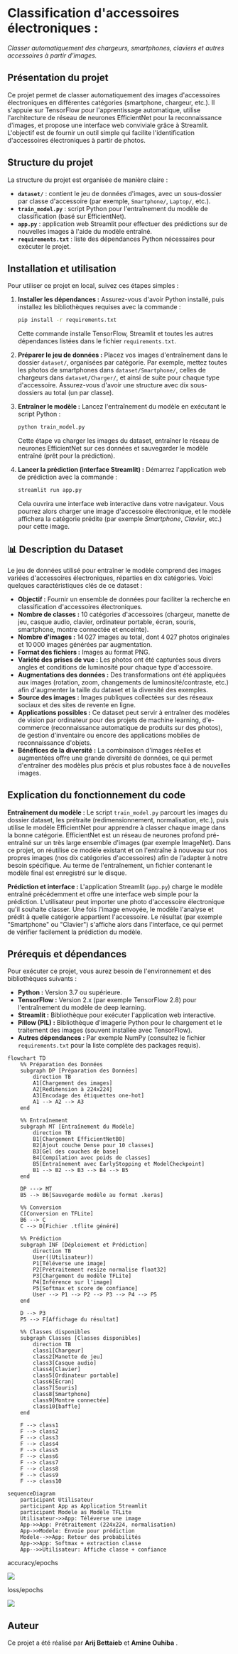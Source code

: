 

# Classification d'accessoires électroniques :

*Classer automatiquement des chargeurs, smartphones, claviers et autres accessoires à partir d'images.*

## Présentation du projet

Ce projet permet de classer automatiquement des images d'accessoires électroniques en différentes catégories (smartphone, chargeur, etc.). Il s'appuie sur TensorFlow pour l'apprentissage automatique, utilise l'architecture de réseau de neurones EfficientNet pour la reconnaissance d'images, et propose une interface web conviviale grâce à Streamlit. L'objectif est de fournir un outil simple qui facilite l'identification d'accessoires électroniques à partir de photos.

## Structure du projet

La structure du projet est organisée de manière claire :

- **`dataset/`** : contient le jeu de données d'images, avec un sous-dossier par classe d'accessoire (par exemple, `Smartphone/`, `Laptop/`, etc.).
- **`train_model.py`** : script Python pour l'entraînement du modèle de classification (basé sur EfficientNet).
- **`app.py`** : application web Streamlit pour effectuer des prédictions sur de nouvelles images à l'aide du modèle entraîné.
- **`requirements.txt`** : liste des dépendances Python nécessaires pour exécuter le projet.

## Installation et utilisation

Pour utiliser ce projet en local, suivez ces étapes simples :

1. **Installer les dépendances :** Assurez-vous d'avoir Python installé, puis installez les bibliothèques requises avec la commande :  
    ```bash
    pip install -r requirements.txt
    ```  
    Cette commande installe TensorFlow, Streamlit et toutes les autres dépendances listées dans le fichier `requirements.txt`.

2. **Préparer le jeu de données :** Placez vos images d'entraînement dans le dossier `dataset/`, organisées par catégorie. Par exemple, mettez toutes les photos de smartphones dans `dataset/Smartphone/`, celles de chargeurs dans `dataset/Charger/`, et ainsi de suite pour chaque type d'accessoire. Assurez-vous d'avoir une structure avec dix sous-dossiers au total (un par classe).

3. **Entraîner le modèle :** Lancez l'entraînement du modèle en exécutant le script Python :  
    ```bash
    python train_model.py
    ```  
    Cette étape va charger les images du dataset, entraîner le réseau de neurones EfficientNet sur ces données et sauvegarder le modèle entraîné (prêt pour la prédiction).

4. **Lancer la prédiction (interface Streamlit) :** Démarrez l'application web de prédiction avec la commande :  
    ```bash
    streamlit run app.py
    ```  
    Cela ouvrira une interface web interactive dans votre navigateur. Vous pourrez alors charger une image d'accessoire électronique, et le modèle affichera la catégorie prédite (par exemple *Smartphone*, *Clavier*, etc.) pour cette image.

## 📊 Description du Dataset

Le jeu de données utilisé pour entraîner le modèle comprend des images variées d'accessoires électroniques, réparties en dix catégories. Voici quelques caractéristiques clés de ce dataset :

- **Objectif :** Fournir un ensemble de données pour faciliter la recherche en classification d'accessoires électroniques.
- **Nombre de classes :** 10 catégories d'accessoires (chargeur, manette de jeu, casque audio, clavier, ordinateur portable, écran, souris, smartphone, montre connectée et enceinte).
- **Nombre d'images :** 14 027 images au total, dont 4 027 photos originales et 10 000 images générées par augmentation.
- **Format des fichiers :** Images au format PNG.
- **Variété des prises de vue :** Les photos ont été capturées sous divers angles et conditions de luminosité pour chaque type d'accessoire.
- **Augmentations des données :** Des transformations ont été appliquées aux images (rotation, zoom, changements de luminosité/contraste, etc.) afin d'augmenter la taille du dataset et la diversité des exemples.
- **Source des images :** Images publiques collectées sur des réseaux sociaux et des sites de revente en ligne.
- **Applications possibles :** Ce dataset peut servir à entraîner des modèles de vision par ordinateur pour des projets de machine learning, d'e-commerce (reconnaissance automatique de produits sur des photos), de gestion d'inventaire ou encore des applications mobiles de reconnaissance d'objets.
- **Bénéfices de la diversité :** La combinaison d'images réelles et augmentées offre une grande diversité de données, ce qui permet d'entraîner des modèles plus précis et plus robustes face à de nouvelles images.

## Explication du fonctionnement du code

**Entraînement du modèle :** Le script `train_model.py` parcourt les images du dossier dataset, les prétraite (redimensionnement, normalisation, etc.), puis utilise le modèle EfficientNet pour apprendre à classer chaque image dans la bonne catégorie. EfficientNet est un réseau de neurones profond pré-entraîné sur un très large ensemble d'images (par exemple ImageNet). Dans ce projet, on réutilise ce modèle existant et on l'entraîne à nouveau sur nos propres images (nos dix catégories d'accessoires) afin de l'adapter à notre besoin spécifique. Au terme de l'entraînement, un fichier contenant le modèle final est enregistré sur le disque.

**Prédiction et interface :** L'application Streamlit (`app.py`) charge le modèle entraîné précédemment et offre une interface web simple pour la prédiction. L'utilisateur peut importer une photo d'accessoire électronique qu'il souhaite classer. Une fois l'image envoyée, le modèle l'analyse et prédit à quelle catégorie appartient l'accessoire. Le résultat (par exemple "Smartphone" ou "Clavier") s'affiche alors dans l'interface, ce qui permet de vérifier facilement la prédiction du modèle.

## Prérequis et dépendances

Pour exécuter ce projet, vous aurez besoin de l'environnement et des bibliothèques suivants :

- **Python :** Version 3.7 ou supérieure.
- **TensorFlow :** Version 2.x (par exemple TensorFlow 2.8) pour l'entraînement du modèle de deep learning.
- **Streamlit :** Bibliothèque pour exécuter l'application web interactive.
- **Pillow (PIL) :** Bibliothèque d'imagerie Python pour le chargement et le traitement des images (souvent installée avec TensorFlow).
- **Autres dépendances :** Par exemple NumPy (consultez le fichier `requirements.txt` pour la liste complète des packages requis).

``` mermaid
flowchart TD
    %% Préparation des Données
    subgraph DP [Préparation des Données]
        direction TB
        A1[Chargement des images]
        A2[Redimension à 224x224]
        A3[Encodage des étiquettes one-hot]
        A1 --> A2 --> A3
    end

    %% Entraînement
    subgraph MT [Entraînement du Modèle]
        direction TB
        B1[Chargement EfficientNetB0]
        B2[Ajout couche Dense pour 10 classes]
        B3[Gel des couches de base]
        B4[Compilation avec poids de classes]
        B5[Entraînement avec EarlyStopping et ModelCheckpoint]
        B1 --> B2 --> B3 --> B4 --> B5
    end

    DP ---> MT
    B5 --> B6[Sauvegarde modèle au format .keras]

    %% Conversion
    C[Conversion en TFLite]
    B6 --> C
    C --> D[Fichier .tflite généré]

    %% Prédiction
    subgraph INF [Déploiement et Prédiction]
        direction TB
        User((Utilisateur))
        P1[Téléverse une image]
        P2[Prétraitement resize normalise float32]
        P3[Chargement du modèle TFLite]
        P4[Inférence sur l'image]
        P5[Softmax et score de confiance]
        User --> P1 --> P2 --> P3 --> P4 --> P5
    end

    D --> P3
    P5 --> F[Affichage du résultat]

    %% Classes disponibles
    subgraph Classes [Classes disponibles]
        direction TB
        class1[Chargeur]
        class2[Manette de jeu]
        class3[Casque audio]
        class4[Clavier]
        class5[Ordinateur portable]
        class6[Écran]
        class7[Souris]
        class8[Smartphone]
        class9[Montre connectée]
        class10[baffle]
    end

    F --> class1
    F --> class2
    F --> class3
    F --> class4
    F --> class5
    F --> class6
    F --> class7
    F --> class8
    F --> class9
    F --> class10
```
```mermaid
sequenceDiagram
    participant Utilisateur
    participant App as Application Streamlit
    participant Modele as Modèle TFLite
    Utilisateur->>App: Téléverse une image
    App->>App: Prétraitement (224x224, normalisation)
    App->>Modele: Envoie pour prédiction
    Modele-->>App: Retour des probabilités
    App->>App: Softmax + extraction classe
    App-->>Utilisateur: Affiche classe + confiance
```

accuracy/epochs

<img src="accuracy.png" widh="400px"/>


loss/epochs

<img src="loss.png" widh="400px"/>






## Auteur

Ce projet a été réalisé par **Arij Bettaieb** et **Amine Ouhiba** . 